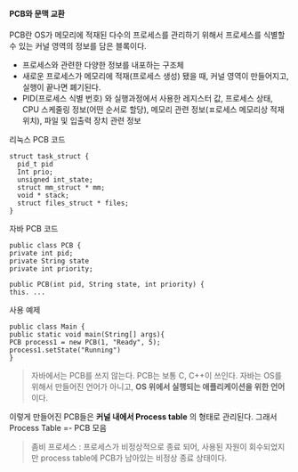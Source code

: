 #### PCB와 문맥 교환

PCB란 OS가 메모리에 적재된 다수의 프로세스를 관리하기 위해서 프로세스를 식별할 수 있는 커널 영역의 정보를 담은 블록이다.
- 프로세스와 관련한 다양한 정보를 내포하는 구조체
- 새로운 프로세스가 메모리에 적재(프로세스 생성) 됐을 때, 커널 영역이 만들어지고, 실행이 끝나면 폐기된다.
- PID(프로세스 식별 번호) 와 실행과정에서 사용한 레지스터 값, 프로세스 상태, CPU 스케줄링 정보(어떤 순서로 할당), 메모리 관련 정보(ㅍ로세스 메모리상 적재 위치), 파일 및 입출력 장치 관련 정보

리눅스 PCB 코드 
```
struct task_struct {
  pid_t pid
  Int prio;
  unsigned int_state;
  struct mm_struct * mm;
  void * stack;
  struct files_struct * files;
}
```

자바 PCB 코드
```
public class PCB {
private int pid;
private String state
private int priority;

public PCB(int pid, String state, int priority) {
this. ... 
```
사용 예제
```
public class Main {
public static void main(String[] args){
PCB process1 = new PCB(1, "Ready", 5);
process1.setState("Running") 
}
```
> 자바에서는 PCB를 쓰지 않는다. PCB는 보통 C, C++이 쓰인다. 자바는 OS를 위해서 만들어진 언어가 아니고, **OS 위에서 실행되는 애플리케이션을 위한 언어**이다.

이렇게 만들어진 PCB들은 **커널 내에서 Process table** 의 형태로 관리된다. 그래서 Process Table =- PCB 모음

>좀비 프로세스 : 프로세스가 비정상적으로 종료 되어, 사용된 자원이 회수되었지만 process table에 PCB가 남아있는 비정상 종료 상태이다.


